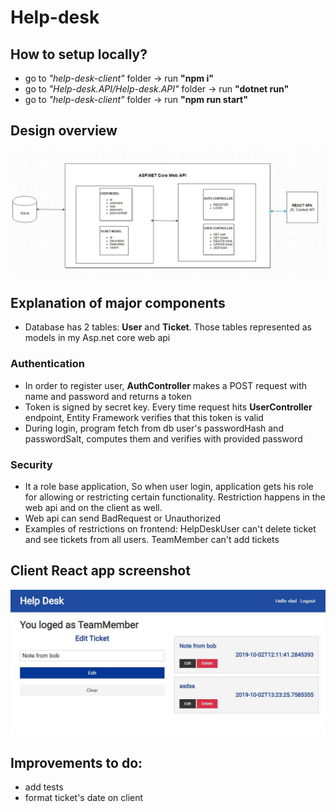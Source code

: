 # Help-desk

## How to setup locally?
- go to _"help-desk-client"_ folder -> run **"npm i"** 
- go to _"Help-desk.API/Help-desk.API"_ folder -> run **"dotnet run"** 
- go to _"help-desk-client"_ folder -> run **"npm run start"** 

## Design overview
![Schema](https://raw.githubusercontent.com/kyrylo-1/Help-desk/master/components.JPG)

## Explanation of major components
- Database has 2 tables: **User** and **Ticket**. Those tables represented as models in my Asp.net core web api
### Authentication
- In order to register user, **AuthController** makes a POST request with name and password and returns a token 
- Token is signed by secret key. Every time request hits **UserController** endpoint, Entity Framework verifies that this token is valid
- During login, program fetch from db user's passwordHash and passwordSalt, computes them and verifies with provided password
### Security
- It a role base application, So when user login, application gets his role for allowing or restricting certain functionality. Restriction happens in the web api and on the client as well.
- Web api can send BadRequest or Unauthorized
- Examples of restrictions on frontend: HelpDeskUser can't delete ticket and see tickets from all users. TeamMember can't add tickets



## Client React app screenshot
![Snapshot](https://raw.githubusercontent.com/kyrylo-1/Help-desk/master/Capture.JPG)

## Improvements to do:
- add tests
- format ticket's date on client 
